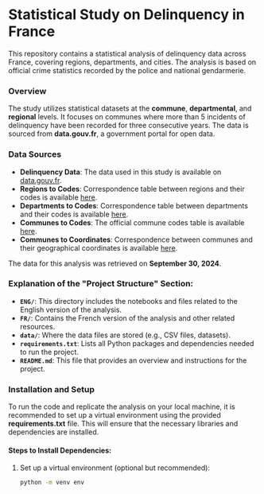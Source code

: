 # Statistical Study on Delinquency in France

This repository contains a statistical analysis of delinquency data across France, covering regions, departments, and cities. The analysis is based on official crime statistics recorded by the police and national gendarmerie.

### Overview
The study utilizes statistical datasets at the **commune**, **departmental**, and **regional** levels. It focuses on communes where more than 5 incidents of delinquency have been recorded for three consecutive years. The data is sourced from **data.gouv.fr**, a government portal for open data.

### Data Sources
- **Delinquency Data**: The data used in this study is available on [data.gouv.fr](https://www.data.gouv.fr/fr/datasets/bases-statistiques-communale-departementale-et-regionale-de-la-delinquance-enregistree-par-la-police-et-la-gendarmerie-nationales/#/resources).
- **Regions to Codes**: Correspondence table between regions and their codes is available [here](https://public.opendatasoft.com/explore/dataset/anciennes-nouvelles-regions/table/?flg=fr-fr).
- **Departments to Codes**: Correspondence table between departments and their codes is available [here](https://public.opendatasoft.com/explore/dataset/georef-france-departement/export/?disjunctive.reg_name&disjunctive.dep_name&sort=year).
- **Communes to Codes**: The official commune codes table is available [here](https://www.data.gouv.fr/fr/datasets/code-officiel-geographique-cog/).
- **Communes to Coordinates**: Correspondence between communes and their geographical coordinates is available [here](https://www.data.gouv.fr/fr/datasets/villes-de-france/#/resources).

The data for this analysis was retrieved on **September 30, 2024**.

### **Explanation of the "Project Structure" Section:**
- **`ENG/`**: This directory includes the notebooks and files related to the English version of the analysis.
- **`FR/`**: Contains the French version of the analysis and other related resources.
- **`data/`**: Where the data files are stored (e.g., CSV files, datasets).
- **`requirements.txt`**: Lists all Python packages and dependencies needed to run the project.
- **`README.md`**: This file that provides an overview and instructions for the project.

### Installation and Setup
To run the code and replicate the analysis on your local machine, it is recommended to set up a virtual environment using the provided **requirements.txt** file. This will ensure that the necessary libraries and dependencies are installed.

#### Steps to Install Dependencies:
1. Set up a virtual environment (optional but recommended):
   ```bash
   python -m venv env

